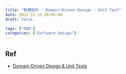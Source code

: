 ```yaml
---
title: "軟體設計 - Domain-Driven Design - Unit Test"
date: 2022-12-15 20:05:00
draft: false

tags: ["DDD"]
categories: ["Software Design"]
---
```


## Ref
- [Domain-Driven Design & Unit Tests](https://www.jamesmichaelhickey.com/ddd-unit-tests/)